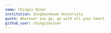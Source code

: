 ```yaml
---
name: Chingis Oinar
institution: Sungkyunkwan University
quote: Wherever you go, go with all your heart.
github_user: chingisooinar
---
```

